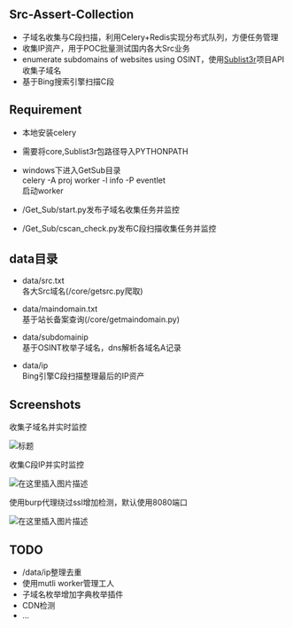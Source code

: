 
## Src-Assert-Collection
* 子域名收集与C段扫描，利用Celery+Redis实现分布式队列，方便任务管理
* 收集IP资产，用于POC批量测试国内各大Src业务
* enumerate subdomains of websites using OSINT，使用[Sublist3r](https://github.com/aboul3la/Sublist3r)项目API收集子域名
* 基于Bing搜索引擎扫描C段

## Requirement
* 本地安装celery
* 需要将core,Sublist3r包路径导入PYTHONPATH
* windows下进入GetSub目录  
  celery -A proj worker -l info -P eventlet  
  启动worker
  
* /Get_Sub/start.py发布子域名收集任务并监控
* /Get_Sub/cscan_check.py发布C段扫描收集任务并监控


## data目录
* data/src.txt  
各大Src域名(/core/getsrc.py爬取)

* data/maindomain.txt  
基于站长备案查询(/core/getmaindomain.py)  

* data/subdomainip  
基于OSINT枚举子域名，dns解析各域名A记录

* data/ip  
Bing引擎C段扫描整理最后的IP资产

## Screenshots
收集子域名并实时监控 

![标题](https://img-blog.csdnimg.cn/20191117130239263.png?x-oss-process=image/watermark,type_ZmFuZ3poZW5naGVpdGk,shadow_10,text_aHR0cHM6Ly9ibG9nLmNzZG4ubmV0L3FxXzQxODA5ODk2,size_16,color_FFFFFF,t_70)

收集C段IP并实时监控 

![在这里插入图片描述](https://img-blog.csdnimg.cn/20191117130443689.png?x-oss-process=image/watermark,type_ZmFuZ3poZW5naGVpdGk,shadow_10,text_aHR0cHM6Ly9ibG9nLmNzZG4ubmV0L3FxXzQxODA5ODk2,size_16,color_FFFFFF,t_70)

使用burp代理绕过ssl增加检测，默认使用8080端口  

![在这里插入图片描述](https://img-blog.csdnimg.cn/20191117131612473.png?x-oss-process=image/watermark,type_ZmFuZ3poZW5naGVpdGk,shadow_10,text_aHR0cHM6Ly9ibG9nLmNzZG4ubmV0L3FxXzQxODA5ODk2,size_16,color_FFFFFF,t_70)


## TODO
* /data/ip整理去重
* 使用mutli worker管理工人
* 子域名枚举增加字典枚举插件
* CDN检测
* ...
  
